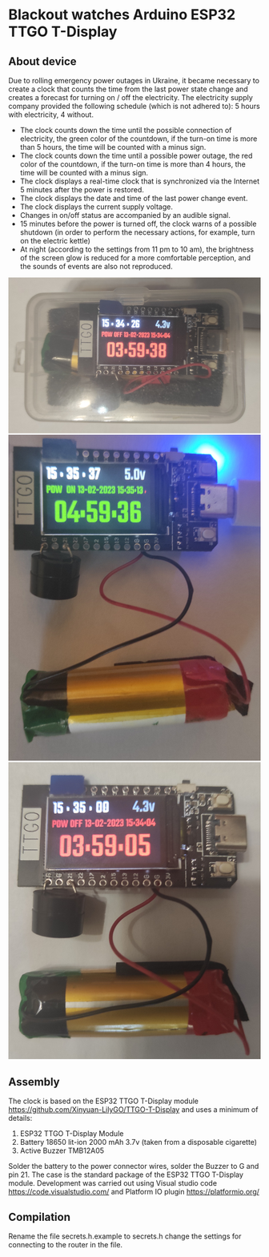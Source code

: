 # Blackout watches Arduino ESP32 TTGO T-Display

## About device

Due to rolling emergency power outages in Ukraine, it became necessary to create a clock that counts the time from the last power state change and creates a forecast for turning on / off the electricity.
The electricity supply company provided the following schedule (which is not adhered to): 5 hours with electricity, 4 without.

- The clock counts down the time until the possible connection of electricity, the green color of the countdown, if the turn-on time is more than 5 hours, the time will be counted with a minus sign.
- The clock counts down the time until a possible power outage, the red color of the countdown, if the turn-on time is more than 4 hours, the time will be counted with a minus sign.
- The clock displays a real-time clock that is synchronized via the Internet 5 minutes after the power is restored.
- The clock displays the date and time of the last power change event.
- The clock displays the current supply voltage.
- Changes in on/off status are accompanied by an audible signal.
- 15 minutes before the power is turned off, the clock warns of a possible shutdown (in order to perform the necessary actions, for example, turn on the electric kettle)
- At night (according to the settings from 11 pm to 10 am), the brightness of the screen glow is reduced for a more comfortable perception, and the sounds of events are also not reproduced.

![](assets/full.jpg) ![](assets/green.jpg) ![](assets/red.jpg)

## Assembly

The clock is based on the ESP32 TTGO T-Display module https://github.com/Xinyuan-LilyGO/TTGO-T-Display and uses a minimum of details:

1. ESP32 TTGO T-Display Module
2. Battery 18650 lit-ion 2000 mAh 3.7v (taken from a disposable cigarette)
3. Active Buzzer TMB12A05

Solder the battery to the power connector wires, solder the Buzzer to G and pin 21. The case is the standard package of the ESP32 TTGO T-Display module.
Development was carried out using Visual studio code https://code.visualstudio.com/ and Platform IO plugin https://platformio.org/

## Compilation

Rename the file secrets.h.example to secrets.h change the settings for connecting to the router in the file.